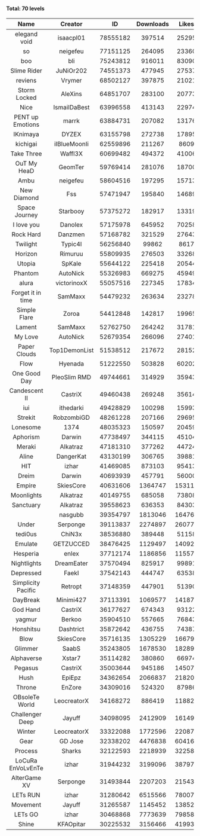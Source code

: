 #### Total: 70 levels

| Name | Creator | ID | Downloads | Likes |
|:---:|:---:|:---:|:---:|:---:|
| elegand void | isaacpl01 | 78555182 | 397514 | 25295
| so | neigefeu | 77151125 | 264095 | 23360
| boo | bli | 75243812 | 916011 | 83090
| Slime Rider | JuNiOr202 | 74551373 | 477945 | 27537
| reviens | Vrymer | 68502127 | 397875 | 21021
| Storm Locked | AleXins | 64851707 | 283100 | 20773
| Nice | IsmailDaBest | 63996558 | 413143 | 22974
| PENT up Emotions | marrk | 63884731 | 207082 | 13176
| IKnimaya | DYZEX | 63155798 | 272738 | 17895
| kichigai | iIBlueMoonIi | 62559896 | 211267 | 8609
| Take Three | Waffl3X | 60699482 | 494372 | 41006
| OuT My HeaD | GeomTer | 59769414 | 281076 | 18700
| Ambu | neigefeu | 58604516 | 197295 | 15713
| New Diamond | Fss | 57471947 | 195840 | 14689
| Space Journey | Starbooy | 57375272 | 182917 | 13319
| I love you | Danolex | 57175978 | 645952 | 70258
| Rock Hard | Danzmen | 57168782 | 321529 | 27643
| Twilight | Typic4l | 56256840 | 99862 | 8617
| Horizon | Rimuruu | 55809935 | 276503 | 33268
| Utopia | SpKale | 55644122 | 225418 | 20544
| Phantom | AutoNick | 55326983 | 669275 | 45949
| alura | victorinoxX | 55057516 | 227345 | 17834
| Forget it in time | SamMaxx | 54479232 | 263634 | 23278
| Simple Flare | Zoroa | 54412848 | 142817 | 19965
| Lament | SamMaxx | 52762750 | 264242 | 31781
| My Love | AutoNick | 52679354 | 266096 | 27401
| Paper Clouds | Top1DemonList | 51538512 | 217672 | 28152
| Flow | Hyenada | 51222550 | 503828 | 60202
| One Good Day | PleoSlim RMD | 49744661 | 314929 | 35943
| Candescent II | CastriX | 49460438 | 269248 | 35614
| iui | ithedarki | 49428829 | 100298 | 15993
| Strekit | RobzombiGD | 48261228 | 207166 | 29695
| Lonesome | 1374 | 48035323 | 150597 | 20459
| Aphorism | Darwin | 47738497 | 344115 | 45104
| Meraki | Alkatraz | 47181310 | 377262 | 44724
| Aline | DangerKat | 43130199 | 306765 | 39881
| HIT | izhar | 41469085 | 873103 | 95413
| Dreim | Darwin | 40693939 | 457791 | 56000
| Empire | SkiesCore | 40631606 | 1364747 | 153110
| Moonlights | Alkatraz | 40149755 | 685058 | 73808
| Sanctuary | Alkatraz | 39558623 | 636353 | 84303
|   | nasgubb | 39354797 | 1813046 | 164767
| Under | Serponge | 39113837 | 2274897 | 260778
| tedi0us | ChiN3x | 38536880 | 389448 | 51158
| Emulate | GETZUCCED | 38476425 | 1129497 | 140923
| Hesperia | enlex | 37712174 | 1186856 | 115570
| Nightlights | DreamEater | 37570494 | 825917 | 99891
| Depressed | FaekI | 37542143 | 444747 | 63538
| Simplicity Pacific | Retropt | 37148359 | 447901 | 51390
| DayBreak | Minimi427 | 37113391 | 1069577 | 141876
| God Hand | CastriX | 36177627 | 674343 | 93122
| yagmur | Berkoo | 35904510 | 557665 | 76843
| Honshitsu | Dashtrict | 35872642 | 436755 | 74387
| Blow | SkiesCore | 35716135 | 1305229 | 166797
| Glimmer | SaabS | 35243805 | 1678530 | 182898
| Alphaverse | Xstar7 | 35114282 | 380860 | 66974
| Pegasus | CastriX | 35003644 | 945186 | 145078
| Hush | EpiEpz | 34362654 | 2066837 | 218209
| Throne | EnZore | 34309016 | 524320 | 87986
| OBsoleTe World | LeocreatorX | 34168272 | 886419 | 118826
| Challenger Deep | Jayuff | 34098095 | 2412909 | 161496
| Winter | LeocreatorX | 33322088 | 1772596 | 220876
| Gear | GD Jose | 32338202 | 4476838 | 604166
| Process | Sharks | 32122593 | 2218939 | 322584
| LoCuRa EnVoLvEnTe | izhar | 31944232 | 3199096 | 387972
| AlterGame XV | Serponge | 31493844 | 2207203 | 215434
| LETs  RUN | izhar | 31280642 | 6515566 | 780078
| Movement | Jayuff | 31265587 | 1145452 | 138526
| LETs GO | izhar | 30468868 | 7773639 | 798582
| Shine | KFAOpitar | 30225532 | 3156466 | 419938
